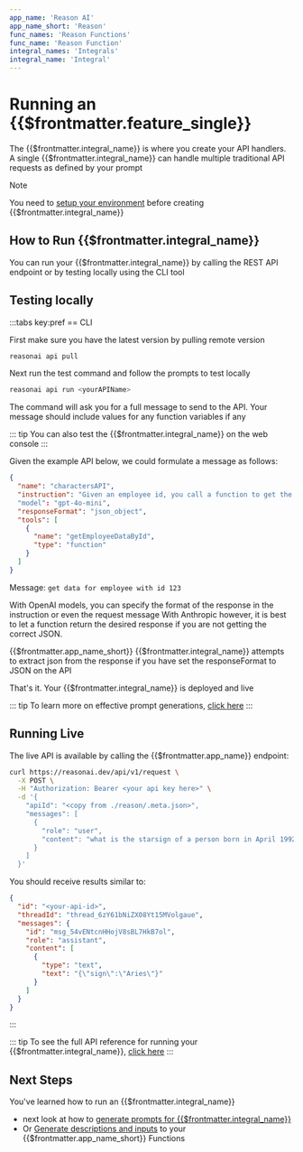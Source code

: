 ```yaml
---
app_name: 'Reason AI'
app_name_short: 'Reason'
func_names: 'Reason Functions'
func_name: 'Reason Function'
integral_names: 'Integrals'
integral_name: 'Integral'
---
```


# Running an {{$frontmatter.feature_single}}

The {{$frontmatter.integral_name}} is where you create your API handlers.
A single {{$frontmatter.integral_name}} can handle multiple traditional API requests as defined by your prompt

> [!NOTE]
> You need to [setup your environment](../introduction/getting-started) before creating {{$frontmatter.integral_name}}

## How to Run {{$frontmatter.integral_name}}

You can run your {{$frontmatter.integral_name}} by calling the REST API endpoint or by testing locally using the CLI tool

## Testing locally

:::tabs key:pref
== CLI

First make sure you have the latest version by pulling remote version

```bash
reasonai api pull
```

Next run the test command and follow the prompts to test locally

```bash
reasonai api run <yourAPIName>
```

The command will ask you for a full message to send to the API.
Your message should include values for any function variables if any

::: tip
You can also test the {{$frontmatter.integral_name}} on the web console
:::

Given the example API below, we could formulate a message as follows:

```json
{
  "name": "charactersAPI",
  "instruction": "Given an employee id, you call a function to get the employee data"
  "model": "gpt-4o-mini",
  "responseFormat": "json_object",
  "tools": [
    {
      "name": "getEmployeeDataById",
      "type": "function"
    }
  ]
}
```

Message:
`get data for employee with id 123`

With OpenAI models, you can specify the format of the response in the instruction or even the request message
With Anthropic however, it is best to let a function return the desired response if you are not getting the correct JSON.

{{$frontmatter.app_name_short}} {{$frontmatter.integral_name}} attempts to extract json from the response if you have set the responseFormat to JSON on the API

That's it. Your {{$frontmatter.integral_name}} is deployed and live

::: tip
To learn more on effective prompt generations, [click here](../resources/prompt-generation)
:::

## Running Live

The live API is available by calling the {{$frontmatter.app_name}} endpoint:

```bash
curl https://reasonai.dev/api/v1/request \
  -X POST \
  -H "Authorization: Bearer <your api key here>" \
  -d '{
    "apiId": "<copy from ./reason/.meta.json>",
    "messages": [
      {
        "role": "user",
        "content": "what is the starsign of a person born in April 1992"
      }
    ]
  }'
```

You should receive results similar to:

```json
{
  "id": "<your-api-id>",
  "threadId": "thread_6zY61bNiZX08Yt15MVolgaue",
  "messages": {
    "id": "msg_54vENtcnHHojV8sBL7HkB7ol",
    "role": "assistant",
    "content": [
      {
        "type": "text",
        "text": "{\"sign\":\"Aries\"}"
      }
    ]
  }
}
```

:::

::: tip
To see the full API reference for running your {{$frontmatter.integral_name}}, [click here](../../reference/api)
:::

## Next Steps

You've learned how to run an {{$frontmatter.integral_name}}

- next look at how to [generate prompts for {{$frontmatter.integral_name}}](../resources/prompt-generation)
- Or [Generate descriptions and inputs](../../reference/function) to your {{$frontmatter.app_name_short}} Functions
